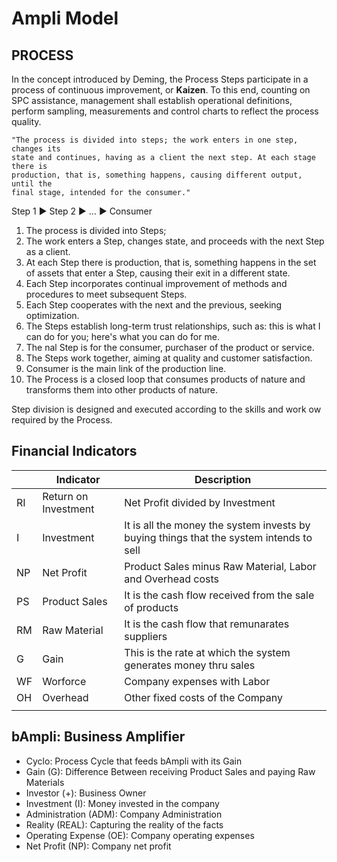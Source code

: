 # Ampli Model

## PROCESS

In the concept introduced by Deming, the Process Steps participate in a process of continuous improvement, or **Kaizen**. To this end, counting on SPC assistance, management shall establish operational definitions, perform sampling, measurements and control charts to reflect the process quality.

```
"The process is divided into steps; the work enters in one step, changes its
state and continues, having as a client the next step. At each stage there is
production, that is, something happens, causing different output, until the
final stage, intended for the consumer."
```

Step 1 ► Step 2 ► ... ► Consumer

1. The process is divided into Steps;
2. The work enters a Step, changes state, and proceeds with the next Step as a client.
3. At each Step there is production, that is, something happens in the set of assets that enter a Step, causing their exit in a different state.
4. Each Step incorporates continual improvement of methods and procedures to meet subsequent Steps.
5. Each Step cooperates with the next and the previous, seeking optimization.
6. The Steps establish long-term trust relationships, such as: this is what I can do for you; here's what you can do for me.
7. The nal Step is for the consumer, purchaser of the product or service.
8. The Steps work together, aiming at quality and customer satisfaction.
9. Consumer is the main link of the production line.
10. The Process is a closed loop that consumes products of nature and transforms them into other products of nature.

Step division is designed and executed according to the skills and work ow
required by the Process.

## Financial Indicators

|    | Indicator            | Description                                                                             |
|----|----------------------|-----------------------------------------------------------------------------------------|
| RI | Return on Investment | Net Profit divided by Investment                                                        |
| I  | Investment           | It is all the money the system invests by buying things that the system intends to sell |
| NP | Net Profit           | Product Sales minus Raw Material, Labor and Overhead costs                              |
| PS | Product Sales        | It is the cash flow received from the sale of products                                  |
| RM | Raw Material         | It is the cash flow that remunarates suppliers                                          |
| G  | Gain                 | This is the rate at which the system generates money thru sales                         |
| WF | Worforce             | Company expenses with Labor                                                             |
| OH | Overhead             | Other fixed costs of the Company                                                        |
|    |                      |                                                                                         |

## bAmpli: Business Amplifier

- Cyclo: Process Cycle that feeds bAmpli with its Gain
- Gain (G): Difference Between receiving Product Sales and paying Raw Materials
- Investor (+): Business Owner
- Investment (I): Money invested in the company
- Administration (ADM): Company Administration
- Reality (REAL): Capturing the reality of the facts
- Operating Expense (OE): Company operating expenses
- Net Profit (NP): Company net profit